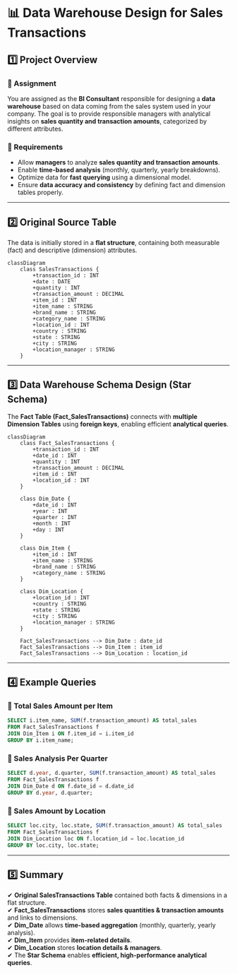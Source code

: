 # **📊 Data Warehouse Design for Sales Transactions**

## **1️⃣ Project Overview**

### **📝 Assignment**

You are assigned as the **BI Consultant** responsible for designing a **data warehouse** based on data coming from the sales system used in your company. The goal is to provide responsible managers with analytical insights on **sales quantity and transaction amounts**, categorized by different attributes.

### **🎯 Requirements**

- Allow **managers** to analyze **sales quantity and transaction amounts**.
- Enable **time-based analysis** (monthly, quarterly, yearly breakdowns).
- Optimize data for **fast querying** using a dimensional model.
- Ensure **data accuracy and consistency** by defining fact and dimension tables properly.

---

## **2️⃣ Original Source Table**

The data is initially stored in a **flat structure**, containing both measurable (fact) and descriptive (dimension) attributes.

```mermaid
classDiagram
    class SalesTransactions {
        +transaction_id : INT
        +date : DATE
        +quantity : INT
        +transaction_amount : DECIMAL
        +item_id : INT
        +item_name : STRING
        +brand_name : STRING
        +category_name : STRING
        +location_id : INT
        +country : STRING
        +state : STRING
        +city : STRING
        +location_manager : STRING
    }
```

---

## **3️⃣ Data Warehouse Schema Design (Star Schema)**

The **Fact Table (Fact_SalesTransactions)** connects with **multiple Dimension Tables** using **foreign keys**, enabling efficient **analytical queries**.

```mermaid
classDiagram
    class Fact_SalesTransactions {
        +transaction_id : INT
        +date_id : INT
        +quantity : INT
        +transaction_amount : DECIMAL
        +item_id : INT
        +location_id : INT
    }

    class Dim_Date {
        +date_id : INT
        +year : INT
        +quarter : INT
        +month : INT
        +day : INT
    }

    class Dim_Item {
        +item_id : INT
        +item_name : STRING
        +brand_name : STRING
        +category_name : STRING
    }

    class Dim_Location {
        +location_id : INT
        +country : STRING
        +state : STRING
        +city : STRING
        +location_manager : STRING
    }

    Fact_SalesTransactions --> Dim_Date : date_id
    Fact_SalesTransactions --> Dim_Item : item_id
    Fact_SalesTransactions --> Dim_Location : location_id
```

---

## **4️⃣ Example Queries**

### **📌 Total Sales Amount per Item**

```sql
SELECT i.item_name, SUM(f.transaction_amount) AS total_sales
FROM Fact_SalesTransactions f
JOIN Dim_Item i ON f.item_id = i.item_id
GROUP BY i.item_name;
```

### **📌 Sales Analysis Per Quarter**

```sql
SELECT d.year, d.quarter, SUM(f.transaction_amount) AS total_sales
FROM Fact_SalesTransactions f
JOIN Dim_Date d ON f.date_id = d.date_id
GROUP BY d.year, d.quarter;
```

### **📌 Sales Amount by Location**

```sql
SELECT loc.city, loc.state, SUM(f.transaction_amount) AS total_sales
FROM Fact_SalesTransactions f
JOIN Dim_Location loc ON f.location_id = loc.location_id
GROUP BY loc.city, loc.state;
```

---

## **5️⃣ Summary**

✔ **Original SalesTransactions Table** contained both facts & dimensions in a flat structure.  
✔ **Fact_SalesTransactions** stores **sales quantities & transaction amounts** and links to dimensions.  
✔ **Dim_Date** allows **time-based aggregation** (monthly, quarterly, yearly analysis).  
✔ **Dim_Item** provides **item-related details**.  
✔ **Dim_Location** stores **location details & managers**.  
✔ The **Star Schema** enables **efficient, high-performance analytical queries**.
